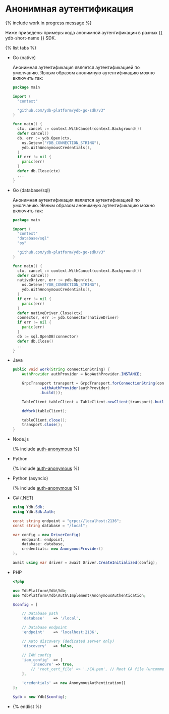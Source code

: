 # Анонимная аутентификация

{% include [work in progress message](_includes/addition.md) %}

Ниже приведены примеры кода анонимной аутентификации в разных {{ ydb-short-name }} SDK.

{% list tabs %}

- Go (native)

  Анонимная аутентификация является аутентификацией по умолчанию.
  Явным образом анонимную аутентификацию можно включить так:
  ```go
  package main

  import (
    "context"

    "github.com/ydb-platform/ydb-go-sdk/v3"
  )

  func main() {
    ctx, cancel := context.WithCancel(context.Background())
    defer cancel()
    db, err := ydb.Open(ctx,
      os.Getenv("YDB_CONNECTION_STRING"),
      ydb.WithAnonymousCredentials(),
    )
    if err != nil {
      panic(err)
    }
    defer db.Close(ctx)
    ...
  }
  ```

- Go (database/sql)

  Анонимная аутентификация является аутентификацией по умолчанию.
  Явным образом анонимную аутентификацию можно включить так:
  ```go
  package main

  import (
    "context"
    "database/sql"
    "os"

    "github.com/ydb-platform/ydb-go-sdk/v3"
  )

  func main() {
    ctx, cancel := context.WithCancel(context.Background())
    defer cancel()
    nativeDriver, err := ydb.Open(ctx,
      os.Getenv("YDB_CONNECTION_STRING"),
      ydb.WithAnonymousCredentials(),
    )
    if err != nil {
      panic(err)
    }
    defer nativeDriver.Close(ctx)
    connector, err := ydb.Connector(nativeDriver)
    if err != nil {
      panic(err)
    }
    db := sql.OpenDB(connector)
    defer db.Close()
    ...
  }
  ```

- Java

  ```java
  public void work(String connectionString) {
      AuthProvider authProvider = NopAuthProvider.INSTANCE;

      GrpcTransport transport = GrpcTransport.forConnectionString(connectionString)
              .withAuthProvider(authProvider)
              .build());

      TableClient tableClient = TableClient.newClient(transport).build();

      doWork(tableClient);

      tableClient.close();
      transport.close();
  }
  ```

- Node.js

  {% include [auth-anonymous](../../_includes/nodejs/auth-anonymous.md) %}

- Python

  {% include [auth-anonymous](../../_includes/python/auth-anonymous.md) %}

- Python (asyncio)

  {% include [auth-anonymous](../../_includes/python/async/auth-anonymous.md) %}

- C# (.NET)

  ```C#
  using Ydb.Sdk;
  using Ydb.Sdk.Auth;

  const string endpoint = "grpc://localhost:2136";
  const string database = "/local";

  var config = new DriverConfig(
      endpoint: endpoint,
      database: database,
      credentials: new AnonymousProvider()
  );

  await using var driver = await Driver.CreateInitialized(config);
  ```

- PHP

  ```php
  <?php

  use YdbPlatform\Ydb\Ydb;
  use YdbPlatform\Ydb\Auth\Implement\AnonymousAuthentication;

  $config = [

      // Database path
      'database'    => '/local',

      // Database endpoint
      'endpoint'    => 'localhost:2136',

      // Auto discovery (dedicated server only)
      'discovery'   => false,

      // IAM config
      'iam_config'  => [
          'insecure' => true,
          // 'root_cert_file' => './CA.pem', // Root CA file (uncomment for dedicated server)
      ],

      'credentials' => new AnonymousAuthentication()
  ];

  $ydb = new Ydb($config);
  ```

- {% endlist %}

